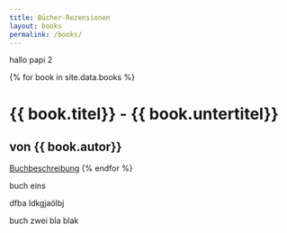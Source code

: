 ```yaml
---
title: Bücher-Rezensionen
layout: books
permalink: /books/
---
```


hallo papi 2

{% for book in site.data.books %}
# {{ book.titel}} - {{ book.untertitel}}
## von {{ book.autor}}
<a href="{{ book.rezension }}">Buchbeschreibung</a>
{% endfor %}


buch eins

dfba 
ldkgjaölbj

buch zwei
bla 
blak

